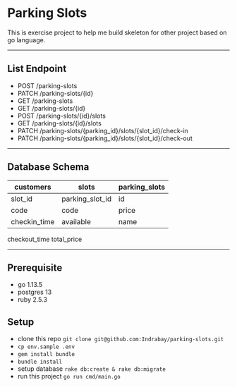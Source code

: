 # Parking Slots

This is exercise project to help me build skeleton for other project based on go language.

---
## List Endpoint

* POST /parking-slots
* PATCH /parking-slots/{id}
* GET /parking-slots
* GET /parking-slots/{id}
* POST /parking-slots/{id}/slots
* GET /parking-slots/{id}/slots
* PATCH /parking-slots/{parking_id}/slots/{slot_id}/check-in
* PATCH /parking-slots/{parking_id}/slots/{slot_id}/check-out

---
## Database Schema

customers     | slots           | parking_slots
------------- | --------------- | -------------
slot_id       | parking_slot_id | id
code          | code            | price
checkin_time  | available       | name
checkout_time
total_price

---
## Prerequisite
- go 1.13.5
- postgres 13
- ruby 2.5.3

## Setup

- clone this repo `git clone git@github.com:Indrabay/parking-slots.git`
- `cp env.sample .env`
- `gem install bundle`
- `bundle install`
- setup database `rake db:create & rake db:migrate`
- run this project `go run cmd/main.go`